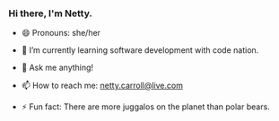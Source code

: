 ### Hi there, I'm Netty.


- 😄 Pronouns: she/her
- 🌱 I’m currently learning software development with code nation.
- 💬 Ask me anything!
- 📫 How to reach me: <netty.carroll@live.com>

- ⚡ Fun fact: There are more juggalos on the planet than polar bears.

